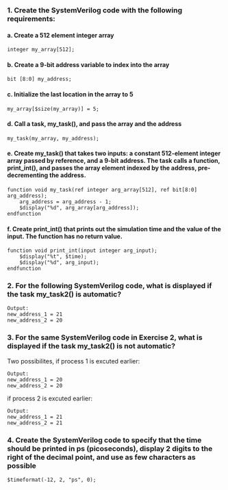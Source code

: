 ### 1. Create the SystemVerilog code with the following requirements:
#### a. Create a 512 element integer array
```
integer my_array[512];
```
#### b. Create a 9-bit address variable to index into the array
```
bit [8:0] my_address;
```
#### c. Initialize the last location in the array to 5
```
my_array[$size(my_array)] = 5;
```
#### d. Call a task, my_task(), and pass the array and the address
```
my_task(my_array, my_address);
```
#### e. Create my_task() that takes two inputs: a constant 512-element integer array passed by reference, and a 9-bit address. The task calls a function, print_int(), and passes the array element indexed by the address, pre-decrementing the address.
```
function void my_task(ref integer arg_array[512], ref bit[8:0] arg_address);
    arg_address = arg_address - 1;
    $display("%d", arg_array[arg_address]);
endfunction
```
#### f. Create print_int() that prints out the simulation time and the value of the input. The function has no return value.
```
function void print_int(input integer arg_input);
    $display("%t", $time);
    $display("%d", arg_input);
endfunction
```
### 2. For the following SystemVerilog code, what is displayed if the task my_task2() is automatic?
```
Output:
new_address_1 = 21
new_address_2 = 20
```
### 3. For the same SystemVerilog code in Exercise 2, what is displayed if the task my_task2() is not automatic?
Two possibilites, if process 1 is excuted earlier:
```
Output:
new_address_1 = 20
new_address_2 = 20
```
if process 2 is excuted earlier:
```
Output:
new_address_1 = 21
new_address_2 = 21
```
### 4. Create the SystemVerilog code to specify that the time should be printed in ps (picoseconds), display 2 digits to the right of the decimal point, and use as few characters as possible
```
$timeformat(-12, 2, "ps", 0);
```